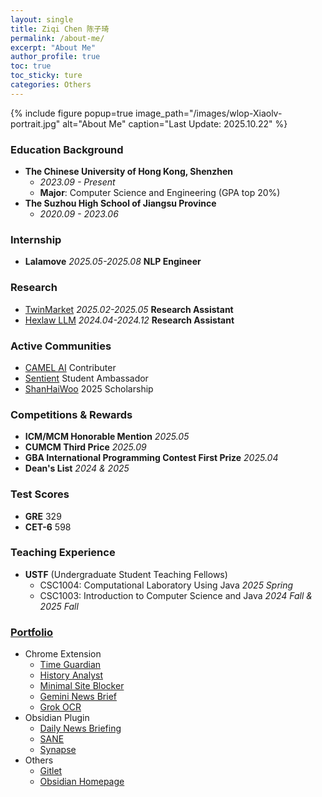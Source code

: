 ```yaml
---
layout: single
title: Ziqi Chen 陈子琦
permalink: /about-me/
excerpt: "About Me"
author_profile: true
toc: true
toc_sticky: ture
categories: Others
---
```

{% include figure popup=true image_path="/images/wlop-Xiaolv-portrait.jpg" alt="About Me" caption="Last Update: 2025.10.22" %}

### Education Background
- **The Chinese University of Hong Kong, Shenzhen**
    - *2023.09 - Present*
    - **Major**: Computer Science and Engineering (GPA top 20%)
- **The Suzhou High School of Jiangsu Province**
    - *2020.09 - 2023.06*

### Internship
- **Lalamove**  *2025.05-2025.08*  **NLP Engineer**

### Research
- [TwinMarket](https://arxiv.org/abs/2502.01506)  *2025.02-2025.05*  **Research Assistant**
- [Hexlaw LLM](https://hexlaw.hexai.tech)  *2024.04-2024.12*  **Research Assistant**

### Active Communities
- [CAMEL AI](https://www.camel-ai.org/) Contributer
- [Sentient](https://www.sentient.xyz/) Student Ambassador
- [ShanHaiWoo](https://www.shanhaiwoo.com/) 2025 Scholarship

### Competitions & Rewards
- **ICM/MCM Honorable Mention** *2025.05*
- **CUMCM Third Price** *2025.09*
- **GBA International Programming Contest First Prize** *2025.04*
- **Dean's List** *2024 & 2025*

### Test Scores
- **GRE** 329
- **CET-6** 598

### Teaching Experience
- **USTF** (Undergraduate Student Teaching Fellows) 
    - CSC1004: Computational Laboratory Using Java *2025 Spring*
    - CSC1003: Introduction to Computer Science and Java *2024 Fall & 2025 Fall*

### [Portfolio](/portfolio/)
- Chrome Extension
    - [Time Guardian](https://chromewebstore.google.com/detail/time-guardian/nooddbcedmaojbhgebdcjdnkjbojjjeb)
    - [History Analyst](https://chromewebstore.google.com/detail/history-analyst/jajeniihjddcaaohplihdjjokefpgaof)
    - [Minimal Site Blocker](https://chromewebstore.google.com/detail/minimal-site-blocker/mfofjdhlkoelfhjlhahbbpplaodabadk)
    - [Gemini News Brief](https://chromewebstore.google.com/detail/gemini-news-brief/hficggpiebfkkdcodpknjdhhlinieddk)
    - [Grok OCR](https://chromewebstore.google.com/detail/grok-ocr/hcflmjbogncfihbaeppgophciaahgald)
- Obsidian Plugin
    - [Daily News Briefing](https://github.com/ChenziqiAdam/Daily-News-Briefing)
    - [SANE](https://github.com/ChenziqiAdam/SANE)
    - [Synapse](https://github.com/ChenziqiAdam/Synapse)
- Others
    - [Gitlet](https://github.com/ChenziqiAdam/cs61b-Gitlet)
    - [Obsidian Homepage](https://github.com/ChenziqiAdam/Obsidian-Homepage)